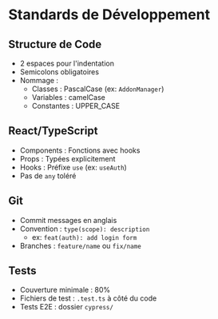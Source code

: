 # Standards de Développement

## Structure de Code
- 2 espaces pour l'indentation
- Semicolons obligatoires
- Nommage :
  - Classes : PascalCase (ex: `AddonManager`)
  - Variables : camelCase
  - Constantes : UPPER_CASE

## React/TypeScript
- Components : Fonctions avec hooks
- Props : Typées explicitement
- Hooks : Préfixe `use` (ex: `useAuth`)
- Pas de `any` toléré

## Git
- Commit messages en anglais
- Convention : `type(scope): description`
  - ex: `feat(auth): add login form`
- Branches : `feature/name` ou `fix/name`

## Tests
- Couverture minimale : 80%
- Fichiers de test : `.test.ts` à côté du code
- Tests E2E : dossier `cypress/`

